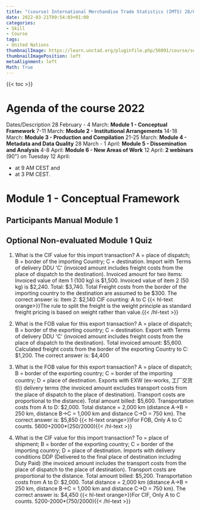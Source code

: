 ```yaml
---
title: "(course) International Merchandise Trade Statistics (IMTS) 28/02/2022"
date: 2022-03-21T09:54:03+01:00
categories:
- Skill
- Course
tags:
- United Nations
thumbnailImage: https://learn.unctad.org/pluginfile.php/56091/course/section/1852/IMTS.logo.cours.2022.v1.light.png
thumbnailImagePosition: left
metaAlignment: left
Math: True
---
```


<!--more-->
{{< toc >}}

# Agenda of the course 2022
Dates/Description
28 February - 4 March: **Module 1 - Conceptual Framework**
7-11 March:	**Module 2 - Institutional Arrangements**
14-18 March:	**Module 3 - Production and Compilation**
21-25 March:	**Module 4 - Metadata and Data Quality**
28 March - 1 April:	**Module 5 - Dissemination and Analysis**
4-8 April:	**Module 6 - New Areas of Work**
12 April:	**2 webinars** (90") on Tuesday 12 April:
* at 9 AM CEST and
* at 3 PM CEST.
# Module 1 - Conceptual Framework
## Participants Manual Module 1
## Optional Non-evaluated Module 1 Quiz
1. What is the CIF value for this import transaction? A = place of dispatch; B = border of the importing Country; C = destination. Import with Terms of delivery DDU 'C' (invoiced amount includes freight costs from the place of dispatch to the destination). Invoiced amount for two items: Invoiced value of item 1 (100 kg) is $1,500. Invoiced value of item 2 (50 kg) is $2,240. Total: $3,740. Total Freight costs from the border of the importing country to the destination are assumed to be $300.
The correct answer is: Item 2: $2,140
CIF counting: A to C
{{< hl-text orange>}}The rule to split the freight is the weight principle as standard freight pricing is based on weight rather than value.{{< /hl-text >}}

2. What is the FOB value for this export transaction? A = place of dispatch; B = border of the exporting country; C = destination. Export with Terms of delivery DDU 'C' (invoiced amount includes freight costs from the place of dispatch to the destination). Total invoiced amount: $5,600. Calculated freight costs from the border of the exporting Country to C: $1,200.
The correct answer is: $4,400

3. What is the FOB value for this export transaction? A = place of dispatch; B = border of the exporting country; C = border of the importing country; D = place of destination. Exports with EXW (ex-works, 工厂交货价) delivery terms (the invoiced amount excludes transport costs from the place of dispatch to the place of destination). Transport costs are proportional to the distance). Total amount billed: $5,600. Transportation costs from A to D: $2,000. Total distance = 2,000 km (distance A->B = 250 km, distance B->C = 1,000 km and distance C->D = 750 km).
The correct answer is: $5,850
{{< hl-text orange>}}For FOB, Only A to C counts. 5600+2000*(250/2000){{< /hl-text >}}

5. What is the CIF value for this import transaction? To = place of shipment; B = border of the exporting country; C = border of the importing country; D = place of destination. Imports with delivery conditions DDP (Delivered to the final place of destination including Duty Paid) (the invoiced amount includes the transport costs from the place of dispatch to the place of destination). Transport costs are proportional to the distance. Total amount billed: $5,200. Transportation costs from A to D: $2,000. Total distance = 2,000 km (distance A->B = 250 km, distance B->C = 1,000 km and distance C->D = 750 km).
The correct answer is: $4,450
{{< hl-text orange>}}For CIF, Only A to C counts. 5200-2000*(750/2000){{< /hl-text >}}
